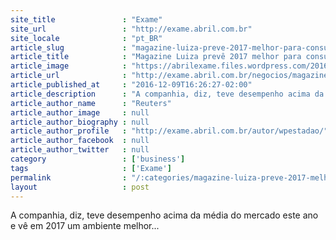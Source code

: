 ```yaml
---
site_title               : "Exame"
site_url                 : "http://exame.abril.com.br"
site_locale              : "pt_BR"
article_slug             : "magazine-luiza-preve-2017-melhor-para-consumo"
article_title            : "Magazine Luiza prevê 2017 melhor para consumo"
article_image            : "https://abrilexame.files.wordpress.com/2016/09/size_960_16_9_luiza13.jpg?quality=70&strip=all&w=960"
article_url              : "http://exame.abril.com.br/negocios/magazine-luiza-preve-2017-melhor-para-consumo/"
article_published_at     : "2016-12-09T16:26:27-02:00"
article_description      : "A companhia, diz, teve desempenho acima da média do mercado este ano e vê em 2017 um ambiente melhor..."
article_author_name      : "Reuters"
article_author_image     : null
article_author_biography : null
article_author_profile   : "http://exame.abril.com.br/autor/wpestadao/"
article_author_facebook  : null
article_author_twitter   : null
category                 : ['business']
tags                     : ['Exame']
permalink                : "/:categories/magazine-luiza-preve-2017-melhor-para-consumo/"
layout                   : post
---
```


A companhia, diz, teve desempenho acima da média do mercado este ano e vê em 2017 um ambiente melhor...
